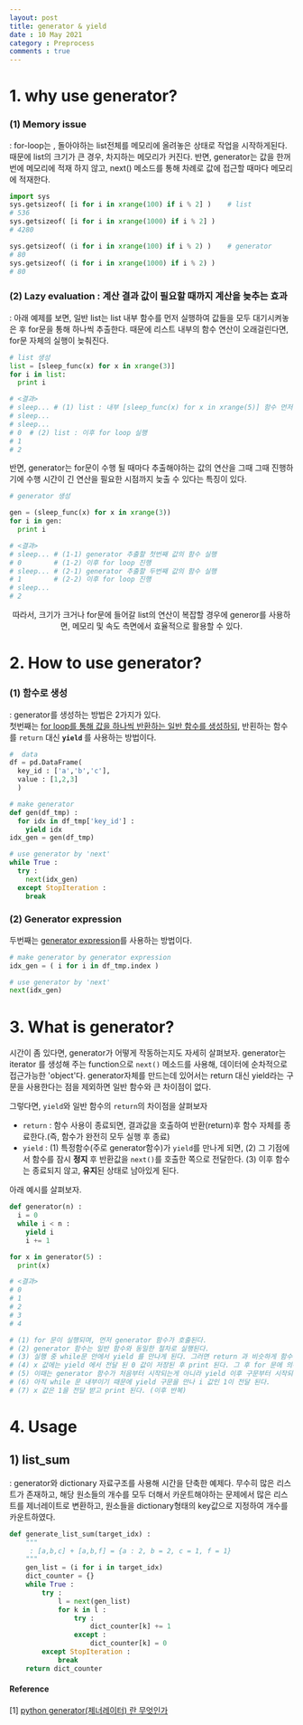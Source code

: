 ```yaml
---
layout: post
title: generator & yield
date : 10 May 2021
category : Preprocess
comments : true
---
```

# 1. why use generator?
### (1) Memory issue
: for-loop는 , 돌아야하는 list전체를 메모리에 올려놓은 상태로 작업을 시작하게된다. 때문에 list의 크기가 큰 경우, 차지하는 메모리가 커진다.
 반면, generator는 값을 한꺼번에 메모리에 적재 하지 않고, next() 메소드를 통해 차례로 값에 접근할 때마다 메모리에 적재한다.

```python
import sys
sys.getsizeof( [i for i in xrange(100) if i % 2] )    # list
# 536
sys.getsizeof( [i for i in xrange(1000) if i % 2] )
# 4280

sys.getsizeof( (i for i in xrange(100) if i % 2) )    # generator
# 80
sys.getsizeof( (i for i in xrange(1000) if i % 2) )
# 80
```

### (2) Lazy evaluation : 계산 결과 값이 필요할 때까지 계산을 늦추는 효과
: 아래 예제를 보면, 일반 list는 list 내부 함수를 먼저 실행하여 값들을 모두 대기시켜놓은 후 for문을 통해 하나씩 추출한다. 때문에 리스트 내부의 함수 연산이 오래걸린다면, for문 자체의 실행이 늦춰진다.
```python
# list 생성
list = [sleep_func(x) for x in xrange(3)]
for i in list:
  print i

# <결과>
# sleep... # (1) list : 내부 [sleep_func(x) for x in xrange(5)] 함수 먼저 실행
# sleep...
# sleep...
# 0  # (2) list : 이후 for loop 실행
# 1
# 2
```
반면, generator는 for문이 수행 될 때마다 추출해야하는 값의 연산을 그때 그때 진행하기에 수행 시간이 긴 연산을 필요한 시점까지 늦출 수 있다는 특징이 있다.
```python
# generator 생성

gen = (sleep_func(x) for x in xrange(3))
for i in gen:
  print i

# <결과>
# sleep... # (1-1) generator 추출할 첫번째 값의 함수 실행
# 0        # (1-2) 이후 for loop 진행
# sleep... # (2-1) generator 추출할 두번째 값의 함수 실행
# 1        # (2-2) 이후 for loop 진행
# sleep...
# 2
```
<center>
따라서, 크기가 크거나 for문에 들어갈 list의 연산이 복잡할 경우에 generor를 사용하면, 메모리 및 속도 측면에서 효율적으로 활용할 수 있다. </center>


# 2. How to use generator?
### (1) 함수로 생성
: generator를 생성하는 방법은 2가지가 있다.   
첫번째는 <u>for loop를 통해 값을 하나씩 반환하는 일반 함수를 생성하되</u>, 반횐하는 함수를 `return` 대신 <strong>`yield` </strong>를 사용하는 방법이다.
```python
#  data
df = pd.DataFrame(
  key_id : ['a','b','c'],
  value : [1,2,3]
  )

# make generator
def gen(df_tmp) :
  for idx in df_tmp['key_id'] :
    yield idx
idx_gen = gen(df_tmp)

# use generator by 'next'
while True :
  try :
    next(idx_gen)
  except StopIteration :
    break
```


### (2) Generator expression
두번째는 <u>generator expression</u>를 사용하는 방법이다.
```Python
# make generator by generator expression
idx_gen = ( i for i in df_tmp.index )

# use generator by 'next'
next(idx_gen)
```


# 3. What is generator?
시간이 좀 있다면, generator가 어떻게 작동하는지도 자세히 살펴보자.
generator는 iterator 를 생성해 주는 function으로 `next()` 메소드를 사용해, 데이터에 순차적으로 접근가능한 'object'다. generator자체를 만드는데 있어서는 return 대신 yield라는 구문을 사용한다는 점을 제외하면 일반 함수와 큰 차이점이 없다.

그렇다면, `yield`와 일반 함수의 `return`의 차이점을 살펴보자
 - `return` : 함수 사용이 종료되면, 결과값을 호출하여 반환(return)후 함수 자체를 종료한다.(즉, 함수가 완전히 모두 실행 후 종료)
 - `yield` :
  (1) 특정함수(주로 generator함수)가 `yield`를 만나게 되면,
  (2) 그 기점에서 함수를 잠시 <strong>정지</strong> 후 반환값을 `next()`를 호출한 쪽으로 전달한다.
  (3) 이후 함수는 종료되지 않고, <strong>유지</strong>된 상태로 남아있게 된다.

아래 예시를 살펴보자.
```python
def generator(n) :
  i = 0
  while i < n :
    yield i
    i += 1

for x in generator(5) :
  print(x)

# <결과>
# 0
# 1
# 2
# 3
# 4

# (1) for 문이 실행되며, 먼저 generator 함수가 호출된다.
# (2) generator 함수는 일반 함수와 동일한 절차로 실행된다.
# (3) 실행 중 while문 안에서 yield 를 만나게 된다. 그러면 return 과 비슷하게 함수를 호출했던 구문으로 반환하게 된다. 여기서는 첫번재 i 값인 0 을 반환하게 된다. 하지만 반환 하였다고 generator 함수가 종료되는 것이 아니라 그대로 유지한 상태이다.
# (4) x 값에는 yield 에서 전달 된 0 값이 저장된 후 print 된다. 그 후 for 문에 의해 다시 generator 함수가 호출된다.
# (5) 이때는 generator 함수가 처음부터 시작되는게 아니라 yield 이후 구문부터 시작되게 된다. 따라서 i += 1 구문이 실행되고 i 값은 1로 증가한다.
# (6) 아직 while 문 내부이기 때문에 yield 구문을 만나 i 값인 1이 전달 된다.
# (7) x 값은 1을 전달 받고 print 된다. (이후 반복)
```

# 4. Usage
## 1) list_sum
: generator와 dictionary 자료구조를 사용해 시간을 단축한 예제다.
무수히 많은 리스트가 존재하고, 해당 원소들의 개수를 모두 더해서 카운트해야하는 문제에서 많은 리스트를 제너레이트로 변환하고,
원소들을 dictionary형태의 key값으로 지정하여 개수를 카운트하였다.
```python
def generate_list_sum(target_idx) :
    """
     : [a,b,c] + [a,b,f] = {a : 2, b = 2, c = 1, f = 1}
    """
    gen_list = (i for i in target_idx)
    dict_counter = {}
    while True :
        try :
            l = next(gen_list)
            for k in l :
                try :
                    dict_counter[k] += 1
                except :
                    dict_counter[k] = 0
        except StopIteration :
            break
    return dict_counter
```









#### Reference
[1] [python generator(제너레이터) 란 무엇인가](https://bluese05.tistory.com/56)  
